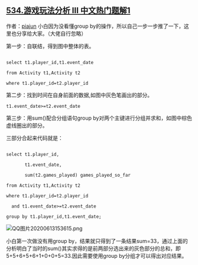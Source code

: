 ## [534.游戏玩法分析 III 中文热门题解1](https://leetcode.cn/problems/game-play-analysis-iii/solutions/100000/chao-xiang-xi-tu-jie-zi-lian-jie-by-piajun)

作者：[piajun](https://leetcode.cn/u/piajun)
小白因为没看懂group by的操作，所以自己一步一步推了一下，这里也分享给大家。（大佬自行忽略）

第一步：自联结，得到图中整体的表。
```
select t1.player_id,t1.event_date
from Activity t1,Activity t2
where t1.player_id=t2.player_id
```
第二步：找到时间在自身前面的数据,如图中灰色笔画出的部分。
`t1.event_date>=t2.event_date`

第三步：用sum()配合分组语句group by对两个主键进行分组并求和，如图中棕色虚线圈出的部分。

三部分合起来代码就是：
```
select t1.player_id,
       t1.event_date,
       sum(t2.games_played) games_played_so_far
from Activity t1,Activity t2
where t1.player_id=t2.player_id
  and t1.event_date>=t2.event_date
group by t1.player_id,t1.event_date;
```

![QQ图片20200613153615.png](https://pic.leetcode-cn.com/1dc052bc10c3e9921cac53fd140e7a5b15b5ef39b90a819a718289b3725c7839-QQ%E5%9B%BE%E7%89%8720200613153615.png)

小白第一次做没有用group by，结果就只得到了一条结果sum=33，通过上面的分析明白了当时的sum()其实求得的是前两部分选出来的灰色部分的总和，即5+5+6+5+6+1+0+0+5=33.因此需要使用group by分组才可以得出对应结果。
